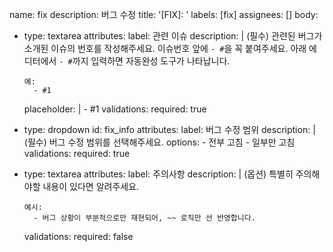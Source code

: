 name: fix
description: 버그 수정
title: '[FIX]: '
labels: [fix]
assignees: []
body:
  - type: textarea
    attributes:
      label: 관련 이슈
      description: |
        (필수) 관련된 버그가 소개된 이슈의 번호를 작성해주세요.
        이슈번호 앞에 `- #`을 꼭 붙여주세요. 아래 에디터에서 `- #`까지 입력하면 자동완성 도구가 나타납니다.

        예:
          - #1
      placeholder: |
        - #1
    validations:
      required: true
  - type: dropdown
    id: fix_info
    attributes:
      label: 버그 수정 범위
      description: |
        (필수) 버그 수정 범위를 선택해주세요.
      options:
        - 전부 고침
        - 일부만 고침
    validations:
      required: true
  - type: textarea
    attributes:
      label: 주의사항
      description: |
        (옵션) 특별히 주의해야할 내용이 있다면 알려주세요.

        예시:
          - 버그 상황이 부분적으로만 재현되어, ~~ 로직만 선 반영합니다.
    validations:
      required: false
